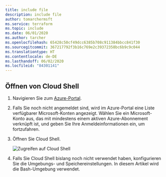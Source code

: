 ```yaml
---
title: include file
description: include file
author: tomarchermsft
ms.service: terraform
ms.topic: include
ms.date: 06/01/2020
ms.author: tarcher
ms.openlocfilehash: 65428c50cf49dcc6385b708c911384bbcc841f30
ms.sourcegitcommit: 367217792f3b16c769e2c39372358bc6b9c9c044
ms.translationtype: HT
ms.contentlocale: de-DE
ms.lasthandoff: 06/02/2020
ms.locfileid: "84301141"
---
```

## <a name="open-cloud-shell"></a>Öffnen von Cloud Shell

1. Navigieren Sie zum [Azure-Portal](https://portal.azure.com).

1. Falls Sie noch nicht angemeldet sind, wird im Azure-Portal eine Liste verfügbarer Microsoft-Konten angezeigt. Wählen Sie ein Microsoft-Konto aus, das mit mindestens einem aktiven Azure-Abonnement verknüpft ist, und geben Sie Ihre Anmeldeinformationen ein, um fortzufahren.

1. Öffnen Sie Cloud Shell.

    ![Zugreifen auf Cloud Shell](media/open-cloud-shell/portal-cloud-shell.png)

1. Falls Sie Cloud Shell bislang noch nicht verwendet haben, konfigurieren Sie die Umgebungs- und Speichereinstellungen. In diesem Artikel wird die Bash-Umgebung verwendet.